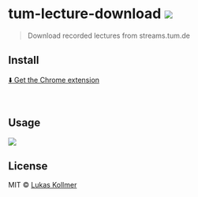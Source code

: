 # tum-lecture-download [![](https://img.shields.io/chrome-web-store/v/jlbncgdbgjgdimjnihmniommnbhddajf.svg)](https://chrome.google.com/webstore/detail/tum-lecture-download/jlbncgdbgjgdimjnihmniommnbhddajf)

> Download recorded lectures from streams.tum.de

## Install

[⬇️ Get the Chrome extension](https://chrome.google.com/webstore/detail/tum-lecture-download/jlbncgdbgjgdimjnihmniommnbhddajf)

<br/>

## Usage

![](https://files.lukaskollmer.me/embed/tum-lecture-download.png)



## License

MIT © [Lukas Kollmer](https://lukaskollmer.me)
